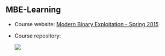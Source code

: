 ## MBE-Learning

- Course website: [Modern Binary Exploitation - Spring 2015](http://security.cs.rpi.edu/courses/binexp-spring2015/)

- Course repository: <br>

  [<img class="col-lg-6" src="https://github-readme-stats.vercel.app/api/pin/?username=RPISEC&repo=MBE">](https://github.com/RPISEC/MBE)